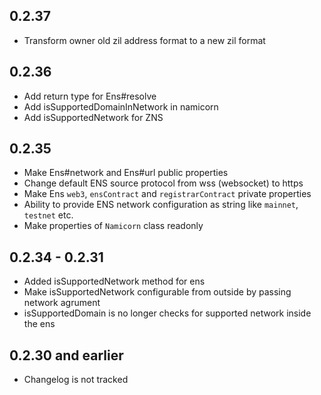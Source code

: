 ## 0.2.37

* Transform owner old zil address format to a new zil format

## 0.2.36

* Add return type for Ens#resolve
* Add isSupportedDomainInNetwork in namicorn
* Add isSupportedNetwork for ZNS 


## 0.2.35

* Make Ens#network and Ens#url public properties
* Change default ENS source protocol from wss (websocket) to https
* Make Ens `web3`, `ensContract` and `registrarContract` private properties
* Ability to provide ENS network configuration as string like `mainnet`, `testnet` etc.
* Make properties of `Namicorn` class readonly

## 0.2.34 - 0.2.31

* Added isSupportedNetwork method for ens
* Make isSupportedNetwork configurable from outside by passing network agrument
* isSupportedDomain is no longer checks for supported network inside the ens

## 0.2.30 and earlier

* Changelog is not tracked
